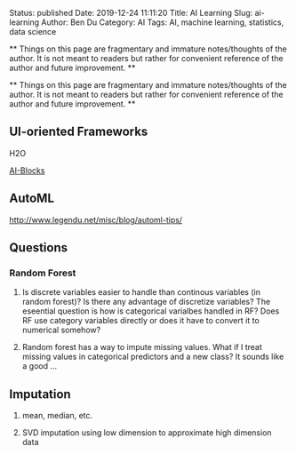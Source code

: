 Status: published
Date: 2019-12-24 11:11:20
Title: AI Learning
Slug: ai-learning
Author: Ben Du
Category: AI
Tags: AI, machine learning, statistics, data science

**
Things on this page are fragmentary and immature notes/thoughts of the author.
It is not meant to readers but rather for convenient reference of the author and future improvement.
**


**
Things on this page are fragmentary and immature notes/thoughts of the author.
It is not meant to readers but rather for convenient reference of the author and future improvement.
**


## UI-oriented Frameworks

H2O

[AI-Blocks](https://mrnothing.github.io/AI-Blocks/index.html)

## AutoML

http://www.legendu.net/misc/blog/automl-tips/

## Questions

### Random Forest

1. Is discrete variables easier to handle than continous variables (in random forest)?
    Is there any advantage of discretize variables?
    The eseential question is how is categorical varialbes handled in RF?
    Does RF use category variables directly or does it have to convert it to numerical somehow?

2. Random forest has a way to impute missing values.
    What if I treat missing values in categorical predictors and a new class?
    It sounds like a good ...

## Imputation

1. mean, median, etc.

1. SVD imputation using low dimension to approximate high dimension data
